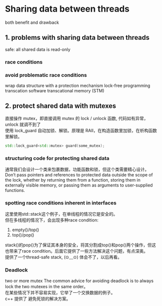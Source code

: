 # Sharing data between threads
both benefit and drawback  
## 1. problems with sharing data between threads  
safe: all shared data is read-only  
### race conditions  
### avoid problematic race conditions  
wrap data structure with a protection mechanism 
lock-free programming  
transcation  software transcational memory (STM)
## 2. protect shared data with mutexes  
直接操作 mutex，即直接调用 mutex 的 lock / unlock 函数, 代码如有异常，unlock 就调不到了  
使用 lock_guard 自动加锁、解锁。原理是 RAII，在构造函数里加锁，在析构函数里解锁。

```c++
std::lock_guard<std::mutex> guard(some_mutex);
```
### structuring code for protecting shared data
通常我们会设计一个类来包裹数据，功能函数和锁，但这个类需要精心设计。
Don’t pass pointers and references to protected data outside the scope of the lock, whether by
returning them from a function, storing them in externally visible memory, or passing them as
arguments to user-supplied functions.
### spotting race conditions inherent in interfaces
这里使用std::stack这个例子，在单线程的情况它是安全的。  
但在多线程的情况下，会出现多种race condition:  
1. empty()/top()  
2. top()/pop()  

stack()的pop()为了保证其本身的安全，将其分割成top()和pop()两个操作，但这也带来了race condition。后面它提供了一些方法解决这个问题，有点深奥。  
提供了一个thread-safe stack, (⊙﹏⊙) 体会不了，以后再看。

### Deadlock
two or more mutex
The common advice for avoiding deadlock is to always lock the two mutexes in the same order。  
在某些情况下并不容易实现，它举了一个交换数据的例子。  
c++ 提供了 避免死锁的解决方案。
